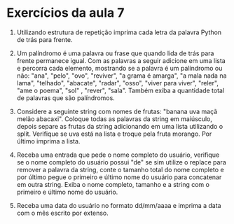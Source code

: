 # Exercícios da aula 7

1. Utilizando estrutura de repetição imprima cada letra da palavra Python de trás para frente.

2. Um palíndromo é uma palavra ou frase que quando lida de trás para frente permanece igual. Com as palavras a seguir adicione em uma lista e percorra cada elemento, mostrando se a palavra é um palíndromo ou não: "ana", "pelo", "ovo", "reviver", "a grama é amarga", "a mala nada na lama", "telhado", "abacate", "radar", "osso", "viver para viver", "reler", "ame o poema", "sol" , "rever", "sala". Também exiba a quantidade total de palavras que são palíndromos.

3. Considere a seguinte string com nomes de frutas: "banana uva maçã melão abacaxi". Coloque todas as palavras da string em maiúsculo, depois separe as frutas da string adicionando em uma lista utilizando o split. Verifique se uva está na lista e troque pela fruta morango. Por último imprima a lista.

4. Receba uma entrada que pede o nome completo do usuário, verifique se o nome completo do usuário possui "de" se sim utilize o replace para remover a palavra da string, conte o tamanho total do nome completo e por último pegue o primeiro e último nome do usuário para concatenar em outra string. Exiba o nome completo, tamanho e a string com o primeiro e último nome do usuário.

5. Receba uma data do usuário no formato dd/mm/aaaa e imprima a data com o mês escrito por extenso.
